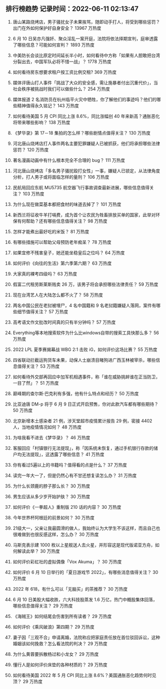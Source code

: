 
## 排行榜趋势 记录时间：2022-06-11 02:13:47
  
  1. 唐山某路烧烤店，男子骚扰女子未果挨骂，随即动手打人，将受到哪些惩罚？出门在外如何保护好自身安全？ 13967 万热度
    
  2. 6 月 10 日吴亦凡强奸、聚众淫乱一案开庭，法院将依法择期宣判，庭审透露了哪些信息？可能如何宣判？ 1893 万热度
    
  3. 中美防长会谈比原定时间延长半小时，如何看待中方称「如果有人胆敢把台湾分裂出去，中国军队必将不惜一战」？ 1778 万热度
    
  4. 如何看待房东想要求租户按工资比例交租? 369 万热度
    
  5. 媒体评唐山打人事件「挑战了大众的安全感，需让施暴者付出沉重代价」，当社会秩序被挑战时我们可以做些什么？ 254 万热度
    
  6. 媒体报道 2 名消防员在杭州临平火灾中牺牲，你了解他们的事迹吗？他们的哪些精神值得永久铭记？ 143 万热度
    
  7. 如何看待美国 5 月 CPI 同比上涨 8.6%，同比涨幅创 40 年来新高？通胀恶化将带来哪些影响？ 138 万热度
    
  8. 《梦华录》第 17－18 集拍的怎么样？哪些剧情点值得关注？ 130 万热度
    
  9. 河北唐山烧烤店打人事件两名主要犯罪嫌疑人已被抓获，他们将承担哪些法律惩罚？ 120 万热度
    
  10. 著名漫画动画中有什么根本完全不合理的 bug？ 111 万热度
    
  11. 河北唐山烧烤店「多名男子骚扰殴打女性」一事，嫌疑人已锁定，从法律角度分析，打人男子或将面临怎样的量刑？ 106 万热度
    
  12. 民航局回应东航 MU5735 航空器飞行事故调查最新进展，哪些信息值得关注？ 103 万热度
    
  13. 为什么现在做菜基本都把食材的味道去掉了？ 101 万热度
    
  14. 新西兰将征收牛羊打嗝费，成为首个让农民为牲畜排放买单的国家，此举对环保有何帮助？还有哪些信息值得关注？ 98 万热度
    
  15. 怎样才能煮出最好吃的米饭？ 81 万热度
    
  16. 有哪些措施可以帮助父母预防老年痴呆？ 78 万热度
    
  17. 如果宜修不残害皇子，她还能坐稳皇后之位吗？ 64 万热度
    
  18. 如何评价《向往的生活》第六季第六期？ 63 万热度
    
  19. 大家真的裸考四级吗？ 63 万热度
    
  20. 假富二代租劳斯莱斯贱卖 26 万，该男子将会承担哪些法律责任？ 59 万热度
    
  21. 现在台湾艺人在大陆怎么都不火了？ 58 万热度
    
  22. 两名中国公民在老挝被埋尸，4 名中国籍和 9 名老挝籍嫌疑人落网，案件有哪些细节值得关注？ 57 万热度
    
  23. 高考语文作文批改时间真的只有半分钟吗？ 57 万热度
    
  24. Everything等本地搜索软件为什么比windows自带的搜索工具快那么多？ 56 万热度
    
  25. 2022 LPL 夏季赛揭幕战 WBG 2:1 击败 iG，如何评价这场比赛？ 55 万热度
    
  26. 四省联动拦截运狗货车未果，动保人士崩溃目睹狗进广西玉林被宰杀，哪些信息值得关注？ 53 万热度
    
  27. 如何看待外交部再回应中加军机相遇事件，称「谁在威胁挑衅谁在正当防卫，一目了然」？ 51 万热度
    
  28. 巅峰期的查尔斯·巴克利有多强，他有什么特点和经历？ 50 万热度
    
  29. 比亚迪唐 DM-p 将于 6 月 9 日正式开启预售，你对此款汽车都有哪些期待？ 50 万热度
    
  30. 北京新增本土感染者 21 例，涉天堂超市疫情累计报告 29 例，密接 4402 人，当地疫情情况如何？ 48 万热度
    
  31. 为啥我看不进去《梦华录》？ 46 万热度
    
  32. 客服回应「村镇银行无法提现」，称「因系统未恢复，通过手机银行存款的储户均无法提现」，这透露了哪些信息？ 41 万热度
    
  33. 你有看过5遍以上的书籍吗？值得看的点是什么？ 37 万热度
    
  34. 读完一年大一了，但是仍然心有不甘还想复读怎么办？ 31 万热度
    
  35. 为什么长颈鹿的脖子那么长？ 30 万热度
    
  36. 男生应该从多少岁开始护肤？ 30 万热度
    
  37. 如何评价《一拳超人》重制版 210 话的内容？ 30 万热度
    
  38. 今年世界杯阿根廷的前景如何？ 30 万热度
    
  39. 21级大一，父亲让我最圆滑的做人，我始终认为大学生不该这样，而且自己也很难做到也很反感这样，怎么办？ 30 万热度
    
  40. 马斯克表示建 1000 枚以上星舰送人去火星，并形容这是现代版诺亚方舟，如何解读此举？ 30 万热度
    
  41. 如何评价彩虹社的虚拟偶像「Vox Akuma」？ 30 万热度
    
  42. 如何评价 6 月 10 日举行的「夏日游戏节 2022」，有哪些消息值得关注？ 30 万热度
    
  43. 2022 年 618，有什么可以「无脑买」的茶推荐？ 30 万热度
    
  44. 6 月 10 日美股大幅收跌，六大科技股蒸发 1.6 万亿，热门中概股集体回落，哪些信息值得关注？ 29 万热度
    
  45. 《海贼王》如何结尾会伤害到所有读者？ 29 万热度
    
  46. 如何评价《乘风破浪》第四期？ 29 万热度
    
  47. 妻子因「三观不合」申请离婚，法院称应把家庭责任放在首位驳回诉讼，这种婚姻该如何挽救？怎么看法院的判决？ 29 万热度
    
  48. 为什么黄蓉要拆散杨过和小龙女？ 29 万热度
    
  49. 懂行人是如何评价床垫的各种材质的？ 29 万热度
    
  50. 如何看待美国 2022 年 5 月 CPI 同比上涨 8.6%？美国通胀恶化趋势何时见顶？ 29 万热度
    